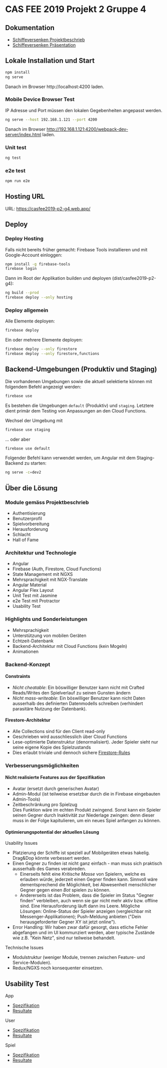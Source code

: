 # CAS FEE 2019 Projekt 2 Gruppe 4

## Dokumentation

- [Schiffeversenken Projektbeschrieb](doc/project/description.pdf)
- [Schiffeversenken Präsentation](doc/project/presentation.pdf)

## Lokale Installation und Start

```sh
npm install
ng serve
```
Danach im Browser http://localhost:4200 laden.

### Mobile Device Browser Test

IP Adresse und Port müssen den lokalen Gegebenheiten angepasst werden.

```sh
ng serve --host 192.168.1.121 --port 4200
```

Danach im Browser
http://192.168.1.121:4200/webpack-dev-server/index.html laden.

### Unit test

```sh
ng test
```

### e2e test

```sh
npm run e2e
```

## Hosting URL

URL: https://casfee2019-p2-g4.web.app/

## Deploy

### Deploy Hosting

Falls nicht bereits früher gemacht: Firebase Tools installieren und 
mit Google-Account einloggen:

```sh
npm install -g firebase-tools
firebase login
```

Dann im Root der Applikation builden und deployen (dist/casfee2019-p2-g4): 

```sh
ng build --prod
firebase deploy --only hosting
```

### Deploy allgemein

Alle Elemente deployen:
```sh
firebase deploy
```

Ein oder mehrere Elemente deployen:
```sh
firebase deploy --only firestore
firebase deploy --only firestore,functions
```

## Backend-Umgebungen (Produktiv und Staging)

Die vorhandenen Umgebungen sowie die aktuell selektierte können mit folgendem Befehl angezeigt werden:

```sh
firebase use
```

Es bestehen die Umgebungen `default` (Produktiv) und `staging`. Letztere dient primär dem Testing von Anpassungen an den Cloud Functions. 

Wechsel der Umgebung mit
```sh
firebase use staging
```
... oder aber
```sh
firebase use default
```

Folgender Befehl kann verwendet werden, um Angular mit dem Staging-Backend zu starten:

```sh
ng serve -c=dev2
```

## Über die Lösung

### Module gemäss Projektbeschrieb

- Authentisierung
- Benutzerprofil
- Spielvorbereitung
- Herausforderung
- Schlacht
- Hall of Fame

### Architektur und Technologie

- Angular
- Firebase (Auth, Firestore, Cloud Functions)
- State Management mit NGXS
- Mehrsprachigkeit mit NGX-Translate
- Angular Material
- Angular Flex Layout
- Unit Test mit Jasmine
- e2e Test mit Protractor
- Usability Test

### Highlights und Sonderleistungen

- Mehrsprachigkeit
- Unterstützung von mobilen Geräten
- Echtzeit-Datenbank
- Backend-Architektur mit Cloud Functions (kein Mogeln)
- Animationen

### Backend-Konzept

#### Constraints

- *Nicht cheatable*: Ein böswilliger Benutzer kann nicht mit Crafted Reads/Writes den Spielverlauf zu seinen Gunsten ändern
- *Nicht mass-writeable*: Ein böswilliger Benutzer kann nicht Daten ausserhalb des definierten Datenmodells schreiben (verhindert parasitäre Nutzung der Datenbank).

#### Firestore-Architektur

- Alle Collections sind für den Client read-only
- Geschrieben wird ausschliesslich über Cloud Functions
- Lese-optimierte Datenstruktur (denormalisiert). Jeder Spieler sieht nur seine eigene Kopie des Spielzustands
- Dies erlaubt triviale und dennoch sichere [Firestore-Rules](firestore.rules)

### Verbesserungsmöglichkeiten

#### Nicht realisierte Features aus der Spezifikation

- Avatar (ersetzt durch generischen Avatar)
- Admin-Modul (ist teilweise ersetzbar durch die in Firebase eingebauten Admin-Tools)
- Zeitbeschränkung pro Spielzug  
  Dies Funktion wäre im echten Produkt zwingend. Sonst kann ein Spieler seinen Gegner 
  durch Inaktivität zur Niederlage zwingen: denn dieser muss in der Folge kapitulieren, 
  um ein neues Spiel anfangen zu können.

#### Optimierungspotential der aktuellen Lösung

Usability Issues
- Platzierung der Schiffe ist speziell auf Mobilgeräten etwas hakelig. Drag&Dop könnte verbessert werden.
- Einen Gegner zu finden ist nicht ganz einfach - man muss sich praktisch
  ausserhalb des Games verabreden. 
    - Einerseits fehlt eine _Kritische Masse_ von Spielern, welche es erlauben würde, jederzeit
      einen Gegner finden kann. Sinnvoll wäre dementsprechend die Möglichkeit, bei Abwesenheit 
      menschlicher Gegner gegen einen _Bot_ spielen zu können. 
    - Andererseits ist das Problem, dass die Spieler im Status "Gegner finden" verbleiben, 
      auch wenn sie gar nicht mehr aktiv bzw. offline sind. Eine Herausforderung läuft dann ins Leere.
      Mögliche Lösungen: Online-Status der Spieler anzeigen (vergleichbar mit Messenger-Applikationen); 
      Push-Meldung anbieten ("Dein herausgeforderter Gegner XY ist jetzt online").
- Error Handling: Wir haben zwar dafür gesorgt, dass etliche Fehler abgefangen und im UI kommunziert werden, 
  aber typische Zustände wie z.B. "Kein Netz", sind nur teilweise behandelt.

Technische Issues
- Modulstruktur (weniger Module, trennen zwischen Feature- und Service-Modulen).
- Redux/NGXS noch konsequenter einsetzen.

## Usability Test

App

- [Spezifikation](doc/usability/app-usability-test-spec.md)
- [Resultate](doc/usability/app-usability-test-result.md)

User

- [Spezifikation](doc/usability/user-usability-test-spec.md)
- [Resultate](doc/usability/user-usability-test-result.md)

Spiel

- [Spezifikation](doc/usability/game-usability-test-spec.md)
- [Resultate](doc/usability/game-usability-test-result.md)
